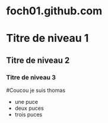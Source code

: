 # foch01.github.com

# Titre de niveau 1

## Titre de niveau 2

### Titre de niveau 3


#Coucou je suis thomas

* une puce
* deux puces
* trois puces